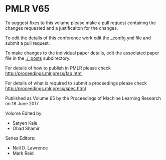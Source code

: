 # PMLR V65

To suggest fixes to this volume please make a pull request containng the changes requested and a justificaiton for the changes.

To edit the details of this conference work edit the [_config.yml](./_config.yml) file and submit a pull request.

To make changes to the individual paper details, edit the associated paper file in the [./_posts](./_posts) subdirectory.

For details of how to publish in PMLR please check http://proceedings.mlr.press/faq.html

For details of what is required to submit a proceedings please check http://proceedings.mlr.press/spec.html



Published as Volume 65 by the Proceedings of Machine Learning Research on 18 June 2017.

Volume Edited by:
  * Satyen Kale
  * Ohad Shamir

Series Editors:
  * Neil D. Lawrence
  * Mark Reid
